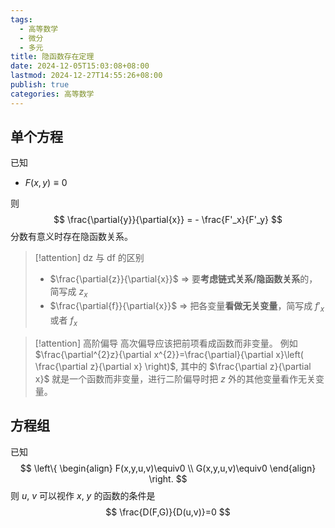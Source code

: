 ```yaml
---
tags:
  - 高等数学
  - 微分
  - 多元
title: 隐函数存在定理
date: 2024-12-05T15:03:08+08:00
lastmod: 2024-12-27T14:55:26+08:00
publish: true
categories: 高等数学
---
```


## 单个方程

已知
- $F(x,y)\equiv0$

则
$$
\frac{\partial{y}}{\partial{x}} = - \frac{F'_x}{F'_y}
$$
分数有意义时存在隐函数关系。

>[!attention] dz 与 df 的区别
>- $\frac{\partial{z}}{\partial{x}}$ $\Rightarrow$ 要**考虑链式关系/隐函数关系**的，简写成 $z_x$
>- $\frac{\partial{f}}{\partial{x}}$ $\Rightarrow$ 把各变量**看做无关变量**，简写成 $f'_x$ 或者 $f_x$

>[!attention] 高阶偏导
>高次偏导应该把前项看成函数而非变量。
>例如 $\frac{\partial^{2}z}{\partial x^{2}}=\frac{\partial}{\partial x}\left( \frac{\partial z}{\partial x} \right)$, 其中的 $\frac{\partial z}{\partial x}$ 就是一个函数而非变量，进行二阶偏导时把 $z$ 外的其他变量看作无关变量。

## 方程组

已知
$$
\left\{
\begin{align}
F(x,y,u,v)\equiv0 \\
G(x,y,u,v)\equiv0
\end{align}
\right.
$$
则 $u$, $v$ 可以视作 $x$, $y$ 的函数的条件是
$$
\frac{D(F,G)}{D(u,v)}=0
$$
